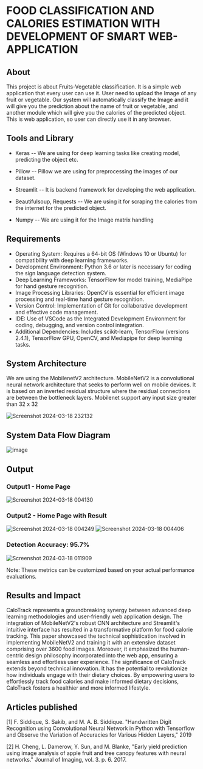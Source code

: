 <!--Title of the Project-->
# FOOD CLASSIFICATION AND CALORIES ESTIMATION WITH DEVELOPMENT OF SMART WEB-APPLICATION

## About
<!--Detailed Description about the project-->
This project is about Fruits-Vegetable classification. It is a simple web application that every user can use it. User need to upload the Image of any fruit or vegetable. Our system will automatically classify the Image and it will give you the prediction about the name of fruit or vegetable, and another module which will give you the calories of the predicted object. This is web application, so user can directly use it in any browser.

## Tools and Library 
<!--List the Tools and Library of the project as shown below-->

* Keras -- We are using for deep learning tasks like creating model, predicting the object etc.

* Pillow -- Pillow we are using for preprocessing the images of our dataset.

* Streamlit -- It is backend framework for developing the web application. 

* Beautifulsoup, Requests -- We are using it for scraping the calories from the internet for the predicted object.

* Numpy -- We are using it for the Image matrix handling

## Requirements
<!--List the requirements of the project as shown below-->
* Operating System: Requires a 64-bit OS (Windows 10 or Ubuntu) for compatibility with deep learning frameworks.
* Development Environment: Python 3.6 or later is necessary for coding the sign language detection system.
* Deep Learning Frameworks: TensorFlow for model training, MediaPipe for hand gesture recognition.
* Image Processing Libraries: OpenCV is essential for efficient image processing and real-time hand gesture recognition.
* Version Control: Implementation of Git for collaborative development and effective code management.
* IDE: Use of VSCode as the Integrated Development Environment for coding, debugging, and version control integration.
* Additional Dependencies: Includes scikit-learn, TensorFlow (versions 2.4.1), TensorFlow GPU, OpenCV, and Mediapipe for deep learning tasks.

## System Architecture
<!--Embed the system architecture diagram as shown below-->
We are using the MobilenetV2 architecture. MobileNetV2 is a convolutional neural network architecture that seeks to perform well on mobile devices. It is based on an inverted residual structure where the residual connections are between the bottleneck layers. Mobilenet support any input size greater than 32 x 32


![Screenshot 2024-03-18 232132](https://github.com/jhaganb/Project-CaloTrack/assets/63654882/d806178e-922d-4243-be5d-7c13c8a7897a)

## System Data Flow Diagram
<!--Embed the System Data Flow Diagram diagram as shown below-->
![image](https://github.com/jhaganb/Project-CaloTrack/assets/63654882/5346244a-adaa-48ea-a23e-041a7481378f)


## Output

<!--Embed the Output picture at respective places as shown below as shown below-->

### Output1 - Home Page

![Screenshot 2024-03-18 004130](https://github.com/jhaganb/Project-CaloTrack/assets/63654882/76f1ae3f-0faf-4838-8659-384ad084c1b9)



### Output2 - Home Page with Result 

![Screenshot 2024-03-18 004249](https://github.com/jhaganb/Project-CaloTrack/assets/63654882/24428db1-e05f-4e27-9b72-848ad3e8a1bb)
![Screenshot 2024-03-18 004406](https://github.com/jhaganb/Project-CaloTrack/assets/63654882/c29805d6-b28c-42c2-9c00-253240edcc75)




### Detection Accuracy: 95.7%
![Screenshot 2024-03-18 011909](https://github.com/jhaganb/Project-CaloTrack/assets/63654882/27fba01e-cb71-4250-9270-0fd22255e557)

Note: These metrics can be customized based on your actual performance evaluations.


## Results and Impact
<!--Give the results and impact as shown below-->

CaloTrack represents a groundbreaking synergy between advanced deep learning methodologies and user-friendly web application design. The integration of MobileNetV2's robust CNN architecture and Streamlit's intuitive interface has resulted in a transformative platform for food calorie tracking.
This paper showcased the technical sophistication involved in implementing MobileNetV2 and training it with an extensive dataset comprising over 3600 food images. Moreover, it emphasized the human-centric design philosophy incorporated into the web app, ensuring a seamless and effortless user experience.
The significance of CaloTrack extends beyond technical innovation. It has the potential to revolutionize how individuals engage with their dietary choices. By empowering users to effortlessly track food calories and make informed dietary decisions, CaloTrack fosters a healthier and more informed lifestyle.


## Articles published
[1]	F. Siddique, S. Sakib, and M. A. B. Siddique. "Handwritten Digit Recognition using Convolutional Neural Network in Python with Tensorflow and Observe the Variation of Accuracies for Various Hidden Layers," 2019

[2]	H. Cheng, L. Damerow, Y. Sun, and M. Blanke, "Early yield prediction using image analysis of apple fruit and tree canopy features with neural networks." Journal of Imaging, vol. 3. p. 6. 2017.






